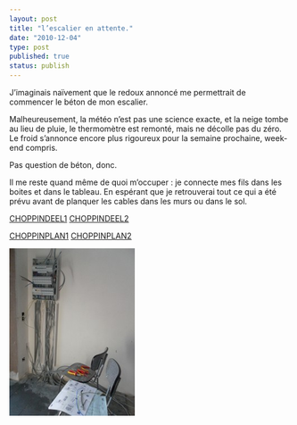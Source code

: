 ```yaml
---
layout: post
title: "l’escalier en attente."
date: "2010-12-04"
type: post
published: true
status: publish
---
```


J’imaginais naïvement que le redoux annoncé me permettrait de commencer le béton de mon escalier.

Malheureusement, la météo n’est pas une science exacte, et la neige tombe au lieu de pluie, le thermomètre est remonté, mais ne décolle pas du zéro. Le froid s’annonce encore plus rigoureux pour la semaine prochaine, week-end compris.

Pas question de béton, donc.

Il me reste quand même de quoi m’occuper : je connecte mes fils dans les boites et dans le tableau. En espérant que je retrouverai tout ce qui a été prévu avant de planquer les cables dans les murs ou dans le sol.

[CHOPPINDEEL1](/images/2010/12/CHOPPINDEEL1.pdf) [CHOPPINDEEL2](/images/2010/12/CHOPPINDEEL2.pdf)

[CHOPPINPLAN1](/images/2010/12/CHOPPINPLAN1.pdf) [CHOPPINPLAN2](/images/2010/12/CHOPPINPLAN2.pdf)

[![](/images/2010/12/SAM_0447-225x300.jpg "SAMSUNG DIGITAL CAMERA")](/images/2010/12/SAM_0447.jpg)

